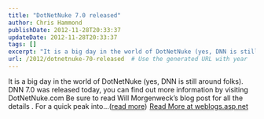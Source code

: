 ```yaml
---
title: "DotNetNuke 7.0 released"
author: Chris Hammond
publishDate: 2012-11-28T20:33:37
updateDate: 2012-11-28T20:33:37
tags: []
excerpt: "It is a big day in the world of DotNetNuke (yes, DNN is still around folks). DNN 7.0 was released today, you can find out more information by visiting DotNetNuke.com Be sure to read Will Morgenweck’s blog post for all the details . For a quick peak into...(read more)"
url: /2012/dotnetnuke-70-released  # Use the generated URL with year
---
```

It is a big day in the world of DotNetNuke (yes, DNN is still around folks). DNN 7.0 was released today, you can find out more information by visiting DotNetNuke.com Be sure to read Will Morgenweck’s blog post for all the details . For a quick peak into...(<a href="https://weblogs.asp.net/christoc/archive/2012/11/28/dotnetnuke-7-0-released.aspx">read more</a>)<img src="https://weblogs.asp.net/aggbug.aspx?PostID=9483028" width="1" height="1"> <a href="https://weblogs.asp.net/christoc/archive/2012/11/28/dotnetnuke-7-0-released.aspx">Read More at weblogs.asp.net</a>
